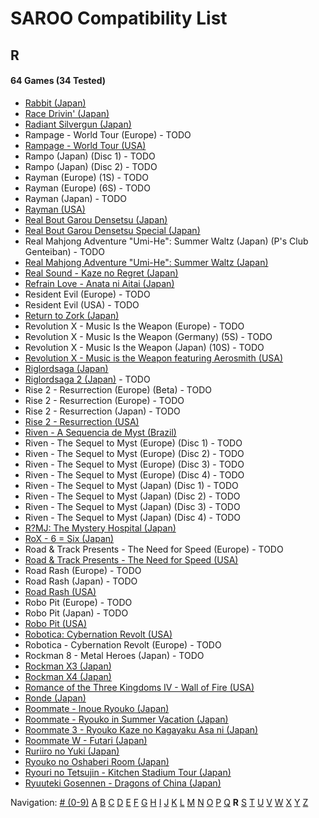 # SAROO Compatibility List

## R

#### 64 Games (34 Tested)

- [Rabbit (Japan)](../Regions/Japan/T-10610G/01/README.md)
- [Race Drivin' (Japan)](../Regions/Japan/T-4802G/01/README.md)
- [Radiant Silvergun (Japan)](../Regions/Japan/T-32902G/01/README.md)
- Rampage - World Tour (Europe) - TODO
- [Rampage - World Tour (USA)](../Regions/USA/T-9708H/01/README.md)
- Rampo (Japan) (Disc 1) - TODO
- Rampo (Japan) (Disc 2) - TODO
- Rayman (Europe) (1S) - TODO
- Rayman (Europe) (6S) - TODO
- Rayman (Japan) - TODO
- [Rayman (USA)](../Regions/USA/T-17701G/01/README.md)
- [Real Bout Garou Densetsu (Japan)](../Regions/Japan/T-3105G/01/README.md)
- [Real Bout Garou Densetsu Special (Japan)](../Regions/Japan/T-3119G/01/README.md)
- Real Mahjong Adventure "Umi-He": Summer Waltz (Japan) (P's Club Genteiban) - TODO
- [Real Mahjong Adventure "Umi-He": Summer Waltz (Japan)](../Regions/Japan/T-16511G/01/README.md)
- [Real Sound - Kaze no Regret (Japan)](../Regions/Japan/T-30002G/01/README.md)
- [Refrain Love - Anata ni Aitai (Japan)](../Regions/Japan/T-5308G/01/README.md)
- Resident Evil (Europe) - TODO
- Resident Evil (USA) - TODO
- [Return to Zork (Japan)](../Regions/Japan/T-23401G/01/README.md)
- Revolution X - Music Is the Weapon (Europe) - TODO
- Revolution X - Music Is the Weapon (Germany) (5S) - TODO
- Revolution X - Music Is the Weapon (Japan) (10S) - TODO
- [Revolution X - Music is the Weapon featuring Aerosmith (USA)](../Regions/USA/T-8107H/01/README.md)
- [Riglordsaga (Japan)](../Regions/Japan/GS-9021/01/README.md)
- [Riglordsaga 2 (Japan)](../Regions/Japan/GS-9084/01/README.md) - TODO
- Rise 2 - Resurrection (Europe) (Beta) - TODO
- Rise 2 - Resurrection (Europe) - TODO
- Rise 2 - Resurrection (Japan) - TODO
- [Rise 2 - Resurrection (USA)](../Regions/USA/T-8114-H/01/README.md)
- [Riven - A Sequencia de Myst (Brazil)](../Regions/Brazil/MK-8180145/01/README.md)
- Riven - The Sequel to Myst (Europe) (Disc 1) - TODO
- Riven - The Sequel to Myst (Europe) (Disc 2) - TODO
- Riven - The Sequel to Myst (Europe) (Disc 3) - TODO
- Riven - The Sequel to Myst (Europe) (Disc 4) - TODO
- Riven - The Sequel to Myst (Japan) (Disc 1) - TODO
- Riven - The Sequel to Myst (Japan) (Disc 2) - TODO
- Riven - The Sequel to Myst (Japan) (Disc 3) - TODO
- Riven - The Sequel to Myst (Japan) (Disc 4) - TODO
- [R?MJ: The Mystery Hospital (Japan)](../Regions/Japan/T-13322G/01/README.md)
- [RoX - 6 = Six (Japan)](../Regions/Japan/T-16612G/01/README.md)
- Road & Track Presents - The Need for Speed (Europe) - TODO
- [Road & Track Presents - The Need for Speed (USA)](../Regions/USA/T-5009H/01/README.md)
- Road Rash (Europe) - TODO
- Road Rash (Japan) - TODO
- [Road Rash (USA)](../Regions/USA/T-5008H/01/README.md)
- Robo Pit (Europe) - TODO
- Robo Pit (Japan) - TODO
- [Robo Pit (USA)](../Regions/USA/T-10002H/01/README.md)
- [Robotica: Cybernation Revolt (USA)](../Regions/USA/T-8104H/01/README.md)
- Robotica - Cybernation Revolt (Europe) - TODO
- Rockman 8 - Metal Heroes (Japan) - TODO
- [Rockman X3 (Japan)](../Regions/Japan/T-1210G/01/README.md)
- [Rockman X4 (Japan)](../Regions/Japan/T-1221G/01/README.md)
- [Romance of the Three Kingdoms IV - Wall of Fire (USA)](../Regions/USA/T-7601H/01/README.md)
- [Ronde (Japan)](../Regions/Japan/T-14415G/01/README.md)
- [Roommate - Inoue Ryouko (Japan)](../Regions/Japan/T-19502G/01/README.md)
- [Roommate - Ryouko in Summer Vacation (Japan)](../Regions/Japan/T-19504G/01/README.md)
- [Roommate 3 - Ryouko Kaze no Kagayaku Asa ni (Japan)](../Regions/Japan/T-19507G/01/README.md)
- [Roommate W - Futari (Japan)](../Regions/Japan/T-19508G/01/README.md)
- [Ruriiro no Yuki (Japan)](../Regions/Japan/T-19722G/01/README.md)
- [Ryouko no Oshaberi Room (Japan)](../Regions/Japan/T-19509G/01/README.md)
- [Ryouri no Tetsujin - Kitchen Stadium Tour (Japan)](../Regions/Japan/T-21702G/01/README.md)
- [Ryuuteki Gosennen - Dragons of China (Japan)](../Regions/Japan/T-15025G/01/README.md)

Navigation:
[# (0-9)](./09.md) [A](./A.md) [B](./B.md) [C](./C.md) [D](./D.md) [E](./E.md) [F](./F.md) [G](./G.md) [H](./H.md) [I](./I.md) [J](./J.md) [K](./K.md) [L](./L.md) [M](./M.md) [N](./N.md) [O](./O.md) [P](./P.md) [Q](./Q.md) **R** [S](./S.md) [T](./T.md) [U](./U.md) [V](./V.md) [W](./W.md) [X](./X.md) [Y](./Y.md) [Z](./Z.md)
